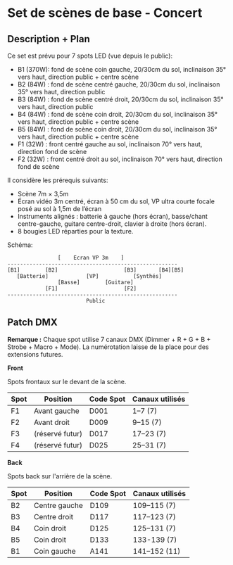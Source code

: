 # Set de scènes de base - Concert

## Description + Plan

Ce set est prévu pour 7 spots LED (vue depuis le public):

- B1 (370W): fond de scène coin gauche, 20/30cm du sol, inclinaison 35° vers haut, direction public + centre scène
- B2 (84W) : fond de scène centré gauche, 20/30cm du sol, inclinaison 35° vers haut, direction public
- B3 (84W) : fond de scène centré droit, 20/30cm du sol, inclinaison 35° vers haut, direction public
- B4 (84W) : fond de scène coin droit, 20/30cm du sol, inclinaison 35° vers haut, direction public + centre scène
- B5 (84W) : fond de scène coin droit, 20/30cm du sol, inclinaison 35° vers haut, direction public + centre scène
- F1 (32W) : front centré gauche au sol, inclinaison 70° vers haut, direction fond de scène
- F2 (32W) : front centré droit au sol, inclinaison 70° vers haut, direction fond de scène

Il considère les prérequis suivants:

- Scène 7m × 3,5m
- Écran vidéo 3m centré, écran à 50 cm du sol, VP ultra courte focale posé au sol à 1,5m de l’écran
- Instruments alignés : batterie à gauche (hors écran), basse/chant centre-gauche, guitare centre-droit, clavier à droite (hors écran).
- 8 bougies LED réparties pour la texture.

Schéma:

```
                [    Ecran VP 3m    ]
------------------------------------------------------
[B1]        [B2]                     [B3]       [B4][B5]
   [Batterie]            [VP]           [Synthés]  
                [Basse]        [Guitare]
            [F1]                     [F2]
------------------------------------------------------
                         Public
```

##  Patch DMX

**Remarque :** Chaque spot utilise 7 canaux DMX
(Dimmer + R + G + B + Strobe + Macro + Mode). La numérotation laisse de la place
pour des extensions futures.

**Front**

Spots frontaux sur le devant de la scène.

| Spot | Position        | Code Spot | Canaux utilisés |
| ---- | --------------- | --------- | --------------- |
| F1   | Avant gauche    | D001      | 1–7   (7)       |
| F2   | Avant droit     | D009      | 9–15  (7)       |
| F3   | (réservé futur) | D017      | 17–23 (7)       |
| F4   | (réservé futur) | D025      | 25–31 (7)       |

**Back**

Spots back sur l'arrière de la scène.

| Spot     | Position        | Code Spot | Canaux utilisés |
|----------| --------------- | --------- | --------------- |
| B2       | Centre gauche   | D109      | 109–115 (7)     |
| B3       | Centre droit    | D117      | 117–123 (7)     |
| B4       | Coin droit      | D125      | 125–131 (7)     |
| B5       | Coin droit      | D133      | 133-139 (7)     |
| B1       | Coin gauche     | A141      | 141–152 (11)    |
